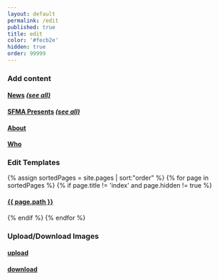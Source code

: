 ```yaml
---
layout: default
permalink: /edit
published: true
title: edit
color: '#fecb2e'
hidden: true
order: 99999
---
```


<p>
<h3>Add content</h3>
<h4>
  <a href="http://prose.io/#san-francisco-music-alliance/sfmusicalliance.org/new/master/_news" target="_blank">News</a>
  <a href="http://prose.io/#san-francisco-music-alliance/sfmusicalliance.org/tree/master/_news" target="_blank"><i>(see all)</i></a>
</h4>
<h4>
  <a href="http://prose.io/#san-francisco-music-alliance/sfmusicalliance.org/new/master/_sfmapresents" target="_blank">SFMA Presents</a>
  <a href="http://prose.io/#san-francisco-music-alliance/sfmusicalliance.org/tree/master/_sfmapresents" target="_blank"><i>(see all)</i></a>
</h4>

<h4>
  <a href="http://prose.io/#san-francisco-music-alliance/sfmusicalliance.org/tree/master/_data/about" target="_blank">About</a>
</h4>

<h4>
  <a href="http://prose.io/#san-francisco-music-alliance/sfmusicalliance.org/tree/master/_data/who" target="_blank">Who</a>
</h4>
</p>

<p>
<h3>Edit Templates</h3>

{% assign sortedPages = site.pages | sort:"order" %}
{% for page in sortedPages %}
  {% if page.title !=  'index' and page.hidden != true %}
<h4><a href="http://prose.io/#san-francisco-music-alliance/sfmusicalliance.org/edit/master/{{ page.path }}" target="_blank">{{ page.path }}</a></h4>
  {% endif %}
{% endfor %}
</p>

<p>
<h3>Upload/Download Images</h3>

<h4>
  <a href="https://github.com/san-francisco-music-alliance/sfmusicalliance.org/upload/master/media" target="_blank">upload</a>
</h4>
<h4>
  <a href="https://github.com/san-francisco-music-alliance/sfmusicalliance.org/tree/master/media" target="_blank">download</a>
</h4>
</p>
